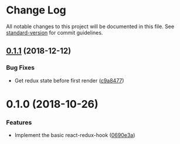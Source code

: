 # Change Log

All notable changes to this project will be documented in this file. See [standard-version](https://github.com/conventional-changelog/standard-version) for commit guidelines.

<a name="0.1.1"></a>
## [0.1.1](https://github.com/jessy1092/react-redux-hooks/compare/v0.1.0...v0.1.1) (2018-12-12)


### Bug Fixes

* Get redux state before first render ([c9a8477](https://github.com/jessy1092/react-redux-hooks/commit/c9a8477))



<a name="0.1.0"></a>
# 0.1.0 (2018-10-26)


### Features

* Implement the basic react-redux-hook ([0690e3a](https://github.com/jessy1092/react-redux-hooks/commit/0690e3a))
